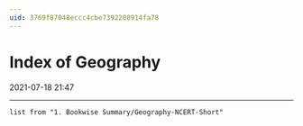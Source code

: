 ```yaml
---
uid: 3769f87048eccc4cbe7392208914fa78
---
```


# Index of Geography
2021-07-18 21:47

---

```dataview
list from "1. Bookwise Summary/Geography-NCERT-Short"
```